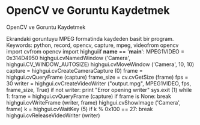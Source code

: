 # OpenCV ve Goruntu Kaydetmek


OpenCV ve Goruntu Kaydetmek



Ekrandaki goruntuyu MPEG formatinda kaydeden basit bir program. Keywords: python, record, opencv, capture, mpeg, videofrom opencv import cvfrom opencv import highguiif __name__ == '__main__':  MPEG1VIDEO = 0x314D4950  highgui.cvNamedWindow ('Camera', highgui.CV_WINDOW_AUTOSIZE)  highgui.cvMoveWindow ('Camera', 10, 10)  capture = highgui.cvCreateCameraCapture (0)  frame = highgui.cvQueryFrame (capture)  frame_size = cv.cvGetSize (frame)  fps = 30  writer = highgui.cvCreateVideoWriter ("output.mpg", MPEG1VIDEO,                                        fps, frame_size, True)  if not writer:      print "Error opening writer"      sys.exit (1)     while 1:      frame = highgui.cvQueryFrame (capture)      if frame is None:          break      highgui.cvWriteFrame (writer, frame)      highgui.cvShowImage ('Camera', frame)      k = highgui.cvWaitKey (5)      if k % 0x100 == 27:          break  highgui.cvReleaseVideoWriter (writer)




